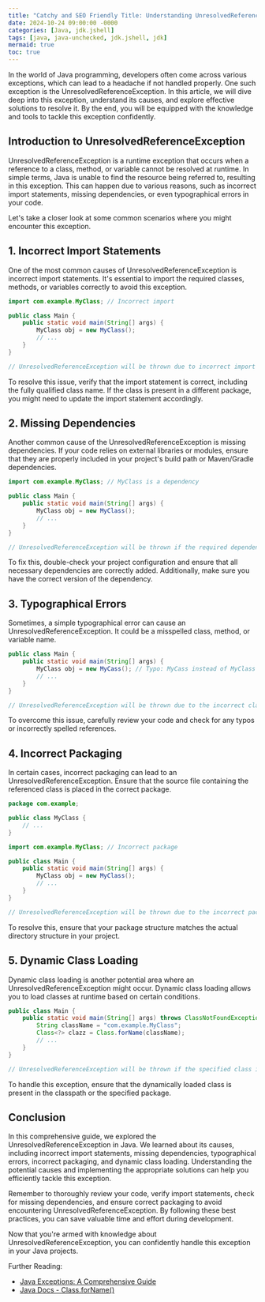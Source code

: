```yaml
---
title: "Catchy and SEO Friendly Title: Understanding UnresolvedReferenceException in Java: A Comprehensive Guide for Developers"
date: 2024-10-24 09:00:00 -0000
categories: [Java, jdk.jshell]
tags: [java, java-unchecked, jdk.jshell, jdk]
mermaid: true
toc: true
---
```



In the world of Java programming, developers often come across various exceptions, which can lead to a headache if not handled properly. One such exception is the UnresolvedReferenceException. In this article, we will dive deep into this exception, understand its causes, and explore effective solutions to resolve it. By the end, you will be equipped with the knowledge and tools to tackle this exception confidently.

## Introduction to UnresolvedReferenceException

UnresolvedReferenceException is a runtime exception that occurs when a reference to a class, method, or variable cannot be resolved at runtime. In simple terms, Java is unable to find the resource being referred to, resulting in this exception. This can happen due to various reasons, such as incorrect import statements, missing dependencies, or even typographical errors in your code.

Let's take a closer look at some common scenarios where you might encounter this exception.

## 1. Incorrect Import Statements

One of the most common causes of UnresolvedReferenceException is incorrect import statements. It's essential to import the required classes, methods, or variables correctly to avoid this exception.

```java
import com.example.MyClass; // Incorrect import

public class Main {
    public static void main(String[] args) {
        MyClass obj = new MyClass();
        // ...
    }
}

// UnresolvedReferenceException will be thrown due to incorrect import statement
```

To resolve this issue, verify that the import statement is correct, including the fully qualified class name. If the class is present in a different package, you might need to update the import statement accordingly.

## 2. Missing Dependencies

Another common cause of the UnresolvedReferenceException is missing dependencies. If your code relies on external libraries or modules, ensure that they are properly included in your project's build path or Maven/Gradle dependencies.

```java
import com.example.MyClass; // MyClass is a dependency

public class Main {
    public static void main(String[] args) {
        MyClass obj = new MyClass();
        // ...
    }
}

// UnresolvedReferenceException will be thrown if the required dependency is not present
```

To fix this, double-check your project configuration and ensure that all necessary dependencies are correctly added. Additionally, make sure you have the correct version of the dependency.

## 3. Typographical Errors

Sometimes, a simple typographical error can cause an UnresolvedReferenceException. It could be a misspelled class, method, or variable name.

```java
public class Main {
    public static void main(String[] args) {
        MyClass obj = new MyCass(); // Typo: MyCass instead of MyClass
        // ...
    }
}

// UnresolvedReferenceException will be thrown due to the incorrect class name
```

To overcome this issue, carefully review your code and check for any typos or incorrectly spelled references.

## 4. Incorrect Packaging

In certain cases, incorrect packaging can lead to an UnresolvedReferenceException. Ensure that the source file containing the referenced class is placed in the correct package.

```java
package com.example;

public class MyClass {
    // ...
}
```

```java
import com.example.MyClass; // Incorrect package

public class Main {
    public static void main(String[] args) {
        MyClass obj = new MyClass();
        // ...
    }
}

// UnresolvedReferenceException will be thrown due to the incorrect package
```

To resolve this, ensure that your package structure matches the actual directory structure in your project.

## 5. Dynamic Class Loading

Dynamic class loading is another potential area where an UnresolvedReferenceException might occur. Dynamic class loading allows you to load classes at runtime based on certain conditions.

```java
public class Main {
    public static void main(String[] args) throws ClassNotFoundException {
        String className = "com.example.MyClass";
        Class<?> clazz = Class.forName(className);
        // ...
    }
}

// UnresolvedReferenceException will be thrown if the specified class is not found
```

To handle this exception, ensure that the dynamically loaded class is present in the classpath or the specified package.

## Conclusion

In this comprehensive guide, we explored the UnresolvedReferenceException in Java. We learned about its causes, including incorrect import statements, missing dependencies, typographical errors, incorrect packaging, and dynamic class loading. Understanding the potential causes and implementing the appropriate solutions can help you efficiently tackle this exception.

Remember to thoroughly review your code, verify import statements, check for missing dependencies, and ensure correct packaging to avoid encountering UnresolvedReferenceException. By following these best practices, you can save valuable time and effort during development.

Now that you're armed with knowledge about UnresolvedReferenceException, you can confidently handle this exception in your Java projects.

Further Reading:
- [Java Exceptions: A Comprehensive Guide](https://www.example.com/java-exceptions-guide)
- [Java Docs - Class.forName()](https://docs.oracle.com/en/java/javase/17/docs/api/java.base/java/lang/Class.html#forName(java.lang.String))